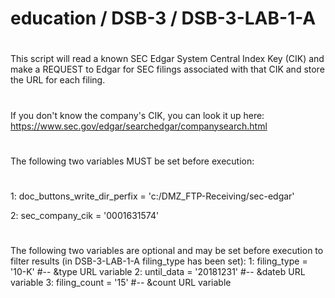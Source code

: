 # education / DSB-3 / DSB-3-LAB-1-A
#
This script will read a known SEC Edgar System Central Index Key (CIK) and make a REQUEST to Edgar 
for SEC filings associated with that CIK and store the URL for each filing.  
#
If you don't know the company's CIK, you can look it up here: https://www.sec.gov/edgar/searchedgar/companysearch.html
#
The following two variables MUST be set before execution:
#
1: doc_buttons_write_dir_perfix = 'c:/DMZ_FTP-Receiving/sec-edgar' 

2: sec_company_cik              = '0001631574'      
#
The following two variables are optional and may be set before execution to filter results (in DSB-3-LAB-1-A filing_type has been set):
1: filing_type                  = '10-K'       #-- &type URL variable
2: until_data                   = '20181231'   #-- &dateb URL variable
3: filing_count                 = '15'         #-- &count URL variable
